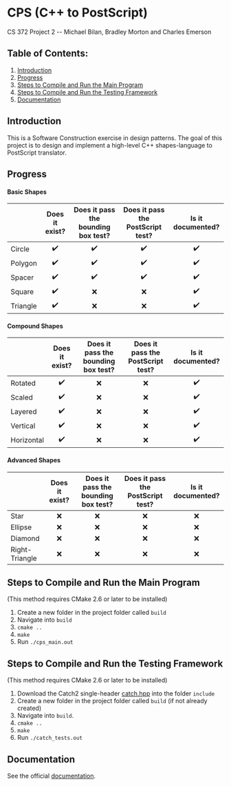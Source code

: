 # CPS (C++ to PostScript)
CS 372 Project 2 -- Michael Bilan, Bradley Morton and Charles Emerson


## Table of Contents:

1. [Introduction](#introduction)
2. [Progress](#progress)
3. [Steps to Compile and Run the Main Program](#steps-to-compile-and-run-the-main-program)
4. [Steps to Compile and Run the Testing Framework](#steps-to-compile-and-run-the-testing-framework)
5. [Documentation](#documentation)


## Introduction
This is a Software Construction exercise in design patterns. The goal of this project is to design and implement a high-level C++ shapes-language to PostScript translator.


## Progress

#### Basic Shapes
|            | Does it exist?     | Does it pass the bounding box test? | Does it pass the PostScript test? | Is it documented?  |
| :---       | :---:              | :---:                               | :---:                             | :---:              |
| Circle     | :heavy_check_mark: | :heavy_check_mark:                  | :heavy_check_mark:                | :heavy_check_mark: |
| Polygon    | :heavy_check_mark: | :heavy_check_mark:                  | :heavy_check_mark:                | :heavy_check_mark: |
| Spacer     | :heavy_check_mark: | :heavy_check_mark:                  | :heavy_check_mark:                | :heavy_check_mark: |
| Square     | :heavy_check_mark: | :x:                                 | :x:                               | :heavy_check_mark: |
| Triangle   | :heavy_check_mark: | :x:                                 | :x:                               | :heavy_check_mark: |

#### Compound Shapes
|            | Does it exist?     | Does it pass the bounding box test? | Does it pass the PostScript test? | Is it documented?  |
| :---       | :---:              | :---:                               | :---:                             | :---:              |
| Rotated    | :heavy_check_mark: | :x:                                 | :x:                               | :heavy_check_mark: |
| Scaled     | :heavy_check_mark: | :x:                                 | :x:                               | :heavy_check_mark: |
| Layered    | :heavy_check_mark: | :x:                                 | :x:                               | :heavy_check_mark: |
| Vertical   | :heavy_check_mark: | :x:                                 | :x:                               | :heavy_check_mark: |
| Horizontal | :heavy_check_mark: | :x:                                 | :x:                               | :heavy_check_mark: |

#### Advanced Shapes
|                | Does it exist? | Does it pass the bounding box test? | Does it pass the PostScript test? | Is it documented? |
| :---           | :---:          | :---:                               | :---:                             | :---:             |
| Star           | :x:            | :x:                                 | :x:                               | :x:               |
| Ellipse        | :x:            | :x:                                 | :x:                               | :x:               |
| Diamond        | :x:            | :x:                                 | :x:                               | :x:               |
| Right-Triangle | :x:            | :x:                                 | :x:                               | :x:               |


## Steps to Compile and Run the Main Program
(This method requires CMake 2.6 or later to be installed)

1. Create a new folder in the project folder called `build`
2. Navigate into `build`
3. `cmake ..`
4. `make`
5. Run `./cps_main.out`


## Steps to Compile and Run the Testing Framework
(This method requires CMake 2.6 or later to be installed)

1. Download the Catch2 single-header [catch.hpp](https://github.com/catchorg/Catch2/releases/download/v2.6.1/catch.hpp) into the folder `include`
2. Create a new folder in the project folder called `build` (if not already created)
3. Navigate into `build`.
4. `cmake ..`
5. `make`
6. Run `./catch_tests.out`


## Documentation
See the official [documentation](reference/DOCUMENTATION.md).
